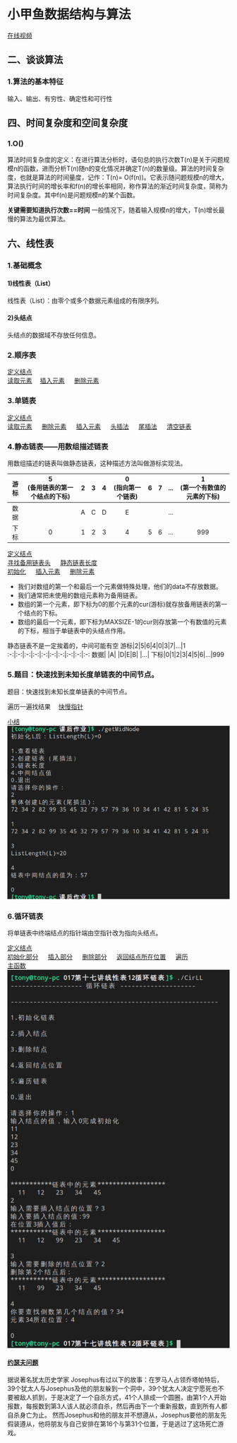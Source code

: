 # 小甲鱼数据结构与算法
[在线视频](https://www.bilibili.com/video/av82873471)

## 二、谈谈算法
### 1.算法的基本特征
输入、输出、有穷性、确定性和可行性

## 四、时间复杂度和空间复杂度
### 1.O()
算法时间复杂度的定义：在进行算法分析时，语句总的执行次数T(n)是关于问题规模n的函数，进而分析T(n)随n的变化情况并确定T(n)的数量级。算法的时间复杂度，也就是算法的时间量度，记作：T(n)= O(f(n))。它表示随问题规模n的增大，算法执行时间的增长率和f(n)的增长率相同，称作算法的渐近时间复杂度，简称为时间复杂度。其中f(n)是问题规模n的某个函数。

**关键需要知道执行次数==时间**
一般情况下，随着输入规模n的增大，T(n)增长最慢的算法为最优算法。

## 六、线性表
### 1.基础概念
#### 1)线性表（List）
线性表（List）：由零个或多个数据元素组成的有限序列。

#### 2)头结点
头结点的数据域不存放任何信息。

### 2.顺序表
[定义结点](008第八讲线性表3顺序表——读取元素、插入操作/list.h)<br>[读取元素](008第八讲线性表3顺序表——读取元素、插入操作/getElem.c) &emsp;[插入元素](008第八讲线性表3顺序表——读取元素、插入操作/ListInsert.c) &emsp; [删除元素](009第九讲线性表4顺序表——删除操作/ListDelete.c)

### 3.单链表
[定义结点](010第十讲线性表5单链表——读取元素/node.h)<br>[读取元素](010第十讲线性表5单链表——读取元素/getElem.c) &emsp; [删除元素](011第十一讲线性表6单链表——插入、删除/ListDelete.c) &emsp; [插入元素](011第十一讲线性表6单链表——插入、删除/ListInsert.c) &emsp; [头插法](012第十二讲线性表7单链表/head_insert.c) &emsp; [尾插法](012第十二讲线性表7单链表/tail_insert.c) &emsp; [清空链表](013第十三讲线性表8单链表/ClearList.c)

### 4.静态链表——用数组描述链表
用数组描述的链表叫做静态链表，这种描述方法叫做游标实现法。

游标|5<br>(备用链表的第一个结点的下标)|2|3|4|0<br>(指向第一个链表)|6|7|...|1<br>(第一个有数值的元素的下标)
:-:|:-:|:-:|:-:|:-:|:-:|:-:|:-:|:-:|:-:
数据| |A|C|D|E| | |...| 
下标|0|1|2|3|4|5|6|...|999

[定义结点](014第十四讲线性表9静态链表/node.h)<br>[寻找备用链表头](015第十五讲线性表10静态链表/getmalloc.c) &emsp; [静态链表长度](015第十五讲线性表10静态链表/getLength.c)<br>[初始化](014第十四讲线性表9静态链表/InitList.c) &emsp; [插入元素](015第十五讲线性表10静态链表/ListInsert.c) &emsp; [删除元素](016第十六讲线性表11单链表小结/ListDelete.c)

- 我们对数组的第一个和最后一个元素做特殊处理，他们的data不存放数据。
- 我们通常把未使用的数组元素称为备用链表。
- 数组的第一个元素，即下标为0的那个元素的cur(游标)就存放备用链表的第一个结点的下标。
- 数组的最后一个元素，即下标为MAXSIZE-1的cur则存放第一个有数值的元素的下标，相当于单链表中的头结点作用。

静态链表不是一定挨着的，中间可能有空
游标|2|5|6|4|0|3|7|...|1
:-:|:-:|:-:|:-:|:-:|:-:|:-:|:-:|:-:|:-:
数据| |A| |D|E|B| |...| 
下标|0|1|2|3|4|5|6|...|999

### 5.题目：快速找到未知长度单链表的中间节点。
题目：快速找到未知长度单链表的中间节点。

遍历一遍找结果 &emsp;[快慢指针](016第十六讲线性表11单链表小结/腾讯面试题/快慢指针/GetMidNode.c)

[小结](016第十六讲线性表11单链表小结/腾讯面试题/课后作业/getMidNode.c)
![课后作业.png](016第十六讲线性表11单链表小结/腾讯面试题/课后作业/课后作业.png)

### 6.循环链表
将单链表中终端结点的指针端由空指针改为指向头结点。

[定义结点](017第十七讲线性表12循环链表/node.h)<br>[初始化部分](017第十七讲线性表12循环链表/ds_init.c) &emsp; [插入部分](017第十七讲线性表12循环链表/ds_init.c) &emsp; [删除部分](017第十七讲线性表12循环链表/ds_delete.c) &emsp; [返回结点所在位置](017第十七讲线性表12循环链表/ds_search.c) &emsp; [遍历](017第十七讲线性表12循环链表/ds_traverse.c)<br>[主函数](017第十七讲线性表12循环链表/CirLL.c)
![循环链表.pn](017第十七讲线性表12循环链表/循环链表.png)

#### [约瑟夫问题](018第十八讲线性表13循环链表应用——约瑟夫问题/Josephus.c)
据说著名犹太历史学家 Josephus有过以下的故事：在罗马人占领乔塔帕特后，39个犹太人与Josephus及他的朋友躲到一个洞中，39个犹太人决定宁愿死也不要被敌人抓到，于是决定了一个自杀方式，41个人排成一个圆圈，由第1个人开始报数，每报数到第3人该人就必须自杀，然后再由下一个重新报数，直到所有人都自杀身亡为止。
然而Josephus和他的朋友并不想遵从，Josephus要他的朋友先假装遵从，他将朋友与自己安排在第16个与第31个位置，于是逃过了这场死亡游戏。



